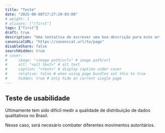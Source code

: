 ```yaml
---
title: "Teste"
date: "2025-08-08T17:27:29-03:00"
# weight: 1
# aliases: ["/first"]
tags: ["first"]
draft: true
description: "Uma tentativa de escrever uma boa descrição para este artigo."
canonicalURL: "https://canonical.url/to/page"
disableShare: false
searchHidden: true
# cover:
#     image: "<image path/url>" # image path/url
#     alt: "<alt text>" # alt text
#     caption: "<text>" # display caption under cover
#     relative: false # when using page bundles set this to true
#     hidden: true # only hide on current single page
---
```


## Teste de usabilidade

Ultimamente tem sido difícil medir a qualidade de distribuição de dados qualitativos no Brasil.

Nesse caso, será necesário combater diferentes movimentos autoritários.